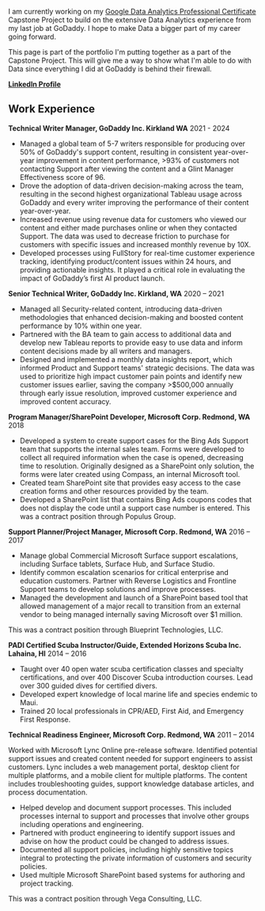 I am currently working on my [Google Data Analytics Professional Certificate](https://www.coursera.org/professional-certificates/google-data-analytics?) Capstone Project to build on the extensive Data Analytics experience from my last job at GoDaddy. I hope to make Data a bigger part of my career going forward. 

This page is part of the portfolio I'm putting together as a part of the Capstone Project. This will give me a way to show what I'm able to do with Data since everything I did at GoDaddy is behind their firewall.  

**[LinkedIn Profile](https://www.linkedin.com/in/enordstr/)**

## Work Experience

**Technical Writer Manager, GoDaddy Inc. Kirkland WA** 2021 - 2024
- Managed a global team of 5-7 writers responsible for producing over 50% of GoDaddy's support content, resulting in consistent year-over-year improvement in content performance, >93% of customers not contacting Support after viewing the content and a Glint Manager Effectiveness score of 96.  
- Drove the adoption of data-driven decision-making across the team, resulting in the second highest organizational Tableau usage across GoDaddy and every writer improving the performance of their content year-over-year. 
- Increased revenue using revenue data for customers who viewed our content and either made purchases online or when they contacted Support. The data was used to decrease friction to purchase for customers with specific issues and increased monthly revenue by 10X.  
- Developed processes using FullStory for real-time customer experience tracking, identifying product/content issues within 24 hours, and providing actionable insights. It played a critical role in evaluating the impact of GoDaddy’s first AI product launch.

**Senior Technical Writer, GoDaddy Inc. Kirkland, WA** 2020 – 2021
- Managed all Security-related content, introducing data-driven methodologies that enhanced decision-making and boosted content performance by 10% within one year.
- Partnered with the BA team to gain access to additional data and develop new Tableau reports to provide easy to use data and inform content decisions made by all writers and managers. 
- Designed and implemented a monthly data insights report, which informed Product and Support teams' strategic decisions. The data was used to prioritize high impact customer pain points and identify new customer issues earlier, saving the company >$500,000 annually through early issue resolution, improved customer experience and improved content accuracy.

**Program Manager/SharePoint Developer, Microsoft Corp. Redmond, WA** 2018
- Developed a system to create support cases for the Bing Ads Support team that supports the internal sales team. Forms were developed to collect all required information when the case is opened, decreasing time to resolution. Originally designed as a SharePoint only solution, the forms were later created using Compass, an internal Microsoft tool.
- Created team SharePoint site that provides easy access to the case creation forms and other resources provided by the team. 
- Developed a SharePoint list that contains Bing Ads coupons codes that does not display the code until a support case number is entered.
This was a contract position through Populus Group.

**Support Planner/Project Manager, Microsoft Corp. Redmond, WA** 2016 – 2017
- Manage global Commercial Microsoft Surface support escalations, including Surface tablets, Surface Hub, and Surface Studio.
- Identify common escalation scenarios for critical enterprise and education customers. Partner with Reverse Logistics and Frontline Support teams to develop solutions and improve processes.  
- Managed the development and launch of a SharePoint based tool that allowed management of a major recall to transition from an external vendor to being managed internally saving Microsoft over $1 million. 

This was a contract position through Blueprint Technologies, LLC.

**PADI Certified Scuba Instructor/Guide, Extended Horizons Scuba Inc. Lahaina, HI** 2014 – 2016
- Taught over 40 open water scuba certification classes and specialty certifications, and over 400 Discover Scuba introduction courses. Lead over 300 guided dives for certified divers.  
- Developed expert knowledge of local marine life and species endemic to Maui.  
- Trained 20 local professionals in CPR/AED, First Aid, and Emergency First Response. 

**Technical Readiness Engineer, Microsoft Corp.  Redmond, WA**  2011 – 2014

Worked with Microsoft Lync Online pre-release software. Identified potential support issues and created content needed for support engineers to assist customers. Lync includes a web management portal, desktop client for multiple platforms, and a mobile client for multiple platforms. The content includes troubleshooting guides, support knowledge database articles, and process documentation.
- Helped develop and document support processes. This included processes internal to support and processes that involve other groups including operations and engineering.
- Partnered with product engineering to identify support issues and advise on how the product could be changed to address issues.
- Documented all support policies, including highly sensitive topics integral to protecting the private information of customers and security policies.
- Used multiple Microsoft SharePoint based systems for authoring and project tracking. 

This was a contract position through Vega Consulting, LLC. 




